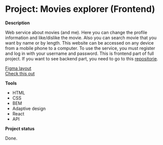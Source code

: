 # Project: Movies explorer (Frontend)

**Description**

Web service about movies (and me). Here you can change the profile information and like/dislike the movie. Also you can search movie that you want by name or by length. This website can be accessed on any device from a mobile phone to a computer. To use the service, you must register and log in with your username and password. This is frontend part of full project. If you want to see backend part, you need to go to this [repositorie](https://github.com/pahanavr/movies-explorer-api).

[Figma layout](https://disk.yandex.ru/d/eqtcK7L1MoiAQg)<br>
[Check this out](http://diploma.pahanavr.nomoredomains.club)

**Tools**

* HTML
* CSS
* BEM
* Adaptive design
* React
* API

**Project status**

Done.
